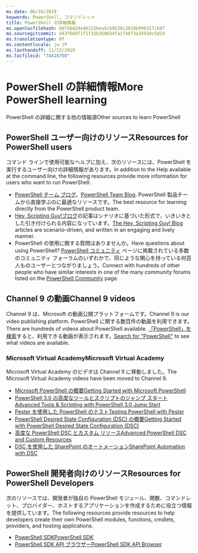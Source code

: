 ```yaml
---
ms.date: 06/18/2019
keywords: PowerShell, コマンドレット
title: PowerShell の詳細情報
ms.openlocfilehash: 9d756d24e46215bea5cb9530c2628b996327cb87
ms.sourcegitcommit: d43f66071f1f33b350d34fa1f46f3a35910c5d24
ms.translationtype: HT
ms.contentlocale: ja-JP
ms.lasthandoff: 11/23/2019
ms.locfileid: "74416750"
---
```

# <a name="more-powershell-learning"></a><span data-ttu-id="561c3-103">PowerShell の詳細情報</span><span class="sxs-lookup"><span data-stu-id="561c3-103">More PowerShell learning</span></span>

<span data-ttu-id="561c3-104">PowerShell の詳細に関する他の情報源</span><span class="sxs-lookup"><span data-stu-id="561c3-104">Other sources to learn PowerShell</span></span>

## <a name="resources-for-powershell-users"></a><span data-ttu-id="561c3-105">PowerShell ユーザー向けのリソース</span><span class="sxs-lookup"><span data-stu-id="561c3-105">Resources for PowerShell users</span></span>

<span data-ttu-id="561c3-106">コマンド ラインで使用可能なヘルプに加え、次のリソースには、PowerShell を実行するユーザー向けの詳細情報があります。</span><span class="sxs-lookup"><span data-stu-id="561c3-106">In addition to the Help available at the command line, the following resources provide more information for users who want to run PowerShell.</span></span>

- <span data-ttu-id="561c3-107">[PowerShell チーム ブログ](https://devblogs.microsoft.com/powershell/)。</span><span class="sxs-lookup"><span data-stu-id="561c3-107">[PowerShell Team Blog](https://devblogs.microsoft.com/powershell/).</span></span> <span data-ttu-id="561c3-108">PowerShell 製品チームから直接学ぶのに最適なリソースです。</span><span class="sxs-lookup"><span data-stu-id="561c3-108">The best resource for learning directly from the PowerShell product team.</span></span>
- <span data-ttu-id="561c3-109">[Hey, Scripting Guy!ブログ](https://devblogs.microsoft.com/scripting/)の記事はシナリオに基づいた形式で、いきいきとした引き付けられる内容になっています。</span><span class="sxs-lookup"><span data-stu-id="561c3-109">[The Hey, Scripting Guy! Blog](https://devblogs.microsoft.com/scripting/) articles are scenario-driven, and written in an engaging and lively manner.</span></span>
- <span data-ttu-id="561c3-110">PowerShell の使用に関する質問はありませんか。</span><span class="sxs-lookup"><span data-stu-id="561c3-110">Have questions about using PowerShell?</span></span> <span data-ttu-id="561c3-111">[PowerShell コミュニティ](/powershell/#pivot=main&panel=community) ページに掲載されている多数のコミュニティ フォーラムのいずれかで、同じような関心を持っている何百人ものユーザーとつながりましょう。</span><span class="sxs-lookup"><span data-stu-id="561c3-111">Connect with hundreds of other people who have similar interests in one of the many community forums listed on the [PowerShell Community](/powershell/#pivot=main&panel=community) page.</span></span>

## <a name="channel-9-videos"></a><span data-ttu-id="561c3-112">Channel 9 の動画</span><span class="sxs-lookup"><span data-stu-id="561c3-112">Channel 9 videos</span></span>

<span data-ttu-id="561c3-113">Channel 9 は、Microsoft の動画公開プラットフォームです。</span><span class="sxs-lookup"><span data-stu-id="561c3-113">Channel 9 is our video publishing platform.</span></span> <span data-ttu-id="561c3-114">PowerShell に関する数百件の動画を利用できます。</span><span class="sxs-lookup"><span data-stu-id="561c3-114">There are hundreds of videos about PowerShell available.</span></span> <span data-ttu-id="561c3-115">[「PowerShell」を検索](https://channel9.msdn.com/Search?term=PowerShell&sortBy=top-rated)すると、利用できる動画が表示されます。</span><span class="sxs-lookup"><span data-stu-id="561c3-115">[Search for "PowerShell"](https://channel9.msdn.com/Search?term=PowerShell&sortBy=top-rated) to see what videos are available.</span></span>

### <a name="microsoft-virtual-academy"></a><span data-ttu-id="561c3-116">Microsoft Virtual Academy</span><span class="sxs-lookup"><span data-stu-id="561c3-116">Microsoft Virtual Academy</span></span>

<span data-ttu-id="561c3-117">Microsoft Virtual Academy のビデオは Channel 9 に移動しました。</span><span class="sxs-lookup"><span data-stu-id="561c3-117">The Microsoft Virtual Academy videos have been moved to Channel 9.</span></span>

- [<span data-ttu-id="561c3-118">Microsoft PowerShell の概要</span><span class="sxs-lookup"><span data-stu-id="561c3-118">Getting Started with Microsoft PowerShell</span></span>](https://channel9.msdn.com/Series/Getting-Started-with-Microsoft-PowerShell)
- [<span data-ttu-id="561c3-119">PowerShell 3.0 の高度なツールとスクリプトのジャンプ スタート</span><span class="sxs-lookup"><span data-stu-id="561c3-119">Advanced Tools & Scripting with PowerShell 3.0 Jump Start</span></span>](https://channel9.msdn.com/Series/Advanced-Tools-and-Scripting-with-PowerShell-3.0-Jump-Start)
- [<span data-ttu-id="561c3-120">Pester を使用した PowerShell のテスト</span><span class="sxs-lookup"><span data-stu-id="561c3-120">Testing PowerShell with Pester</span></span>](https://channel9.msdn.com/Series/Testing-PowerShell-with-Pester)
- [<span data-ttu-id="561c3-121">PowerShell Desired State Configuration (DSC) の概要</span><span class="sxs-lookup"><span data-stu-id="561c3-121">Getting Started with PowerShell Desired State Configuration (DSC)</span></span>](https://channel9.msdn.com/Series/Getting-Started-with-PowerShell-DSC)
- [<span data-ttu-id="561c3-122">高度な PowerShell DSC とカスタム リソース</span><span class="sxs-lookup"><span data-stu-id="561c3-122">Advanced PowerShell DSC and Custom Resources</span></span>](https://channel9.msdn.com/Series/Advanced-PowerShell-DSC-and-Custom-Resources)
- [<span data-ttu-id="561c3-123">DSC を使用した SharePoint のオートメーション</span><span class="sxs-lookup"><span data-stu-id="561c3-123">SharePoint Automation with DSC</span></span>](https://channel9.msdn.com/Series/SharePoint-Automation-with-DSC)

## <a name="resources-for-powershell-developers"></a><span data-ttu-id="561c3-124">PowerShell 開発者向けのリソース</span><span class="sxs-lookup"><span data-stu-id="561c3-124">Resources for PowerShell Developers</span></span>

<span data-ttu-id="561c3-125">次のリソースでは、開発者が独自の PowerShell モジュール、関数、コマンドレット、プロバイダー、ホストするアプリケーションを作成するために役立つ情報を提供しています。</span><span class="sxs-lookup"><span data-stu-id="561c3-125">The following resources provide resources to help developers create their own PowerShell modules, functions, cmdlets, providers, and hosting applications.</span></span>

- [<span data-ttu-id="561c3-126">PowerShell SDK</span><span class="sxs-lookup"><span data-stu-id="561c3-126">PowerShell SDK</span></span>](/powershell/scripting/developer/windows-powershell)
- [<span data-ttu-id="561c3-127">PowerShell SDK API ブラウザー</span><span class="sxs-lookup"><span data-stu-id="561c3-127">PowerShell SDK API Browser</span></span>](/dotnet/api/system.management.automation)
